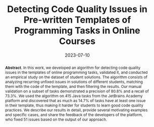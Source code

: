 ---
title: "Detecting Code Quality Issues in Pre-written Templates of Programming Tasks in Online Courses"
authors: '<i>Anastasiia Birillo, Elizaveta Artser, Yaroslav Golubev, Maria Tigina, Hieke Keuning, Nikolay Vyahhi, and Timofey Bryksin</i>'
status: "accepted"
collection: publications
permalink: /publications/2023-07-10-templates
date: 2023-07-10
venue: "<b>ITiCSE'23</b>"
level: 'A'
pdf: 'https://arxiv.org/abs/2304.12376'
counter_id: 'C48'
data: 'https://github.com/hyperskill/hyperstyle-analysis-prod/tree/main/templates/src/templates/freq'
abstract: "<p><b>Abstract</b>. In this work, we developed an algorithm for detecting code quality issues in the templates of online programming tasks, validated it, and conducted an empirical study on the dataset of student solutions. The algorithm consists of analyzing recurring unfixed issues in solutions of different students, matching them with the code of the template, and then filtering the results. Our manual validation on a subset of tasks demonstrated a precision of 80.8% and a recall of 73.3%. We used the algorithm on 415 Java tasks from the JetBrains Academy platform and discovered that as much as 14.7% of tasks have at least one issue in their template, thus making it harder for students to learn good code quality practices. We describe our results in detail, provide several motivating examples and specific cases, and share the feedback of the developers of the platform, who fixed 51 issues based on the output of our approach.</p>"
---